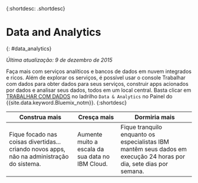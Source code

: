 {:shortdesc: .shortdesc} 

# Data and Analytics
{: #data_analytics}

*Última atualização: 9 de dezembro de 2015*

Faça mais com serviços analíticos
e bancos de dados em nuvem integrados e ricos. Além de explorar os serviços, é possível usar o console
Trabalhar com dados para obter dados para seus serviços, construir apps acionados por dados
e analisar seus dados, todos em um local central. Basta clicar em [TRABALHAR COM DADOS](https://console.ng.bluemix.net/data/services/) no ladrilho `Data & Analytics` no Painel do {{site.data.keyword.Bluemix_notm}}.
{:shortdesc}


Construa mais | Cresça mais | Dormiria mais
---- | ---- | ----
Fique focado nas coisas divertidas... criando novos apps, não na administração do sistema. | Aumente muito a escala da sua data no IBM Cloud. | Fique tranquilo enquanto os especialistas IBM mantêm seus dados em execução 24 horas por dia, sete dias por semana.
